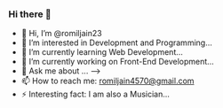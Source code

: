 ### Hi there 👋

<!--
**romiljain23/romiljain23** is a ✨ _special_ ✨ repository because its `README.md` (this file) appears on your GitHub profile.
-->

- 👋 Hi, I’m @romiljain23
- 👀 I’m interested in Development and Programming...
- 🌱 I’m currently learning Web Development...
- 🔭 I’m currently working on Front-End Development...
- 💬 Ask me about ... -->
- 📫 How to reach me: romiljain4570@gmail.com 
- ⚡ Interesting fact: I am also a Musician...
<!-- - 👯 I’m looking to collaborate on ...
🤔 I’m looking for help with ... -->
<!-- - 😄 Pronouns: ... -->

